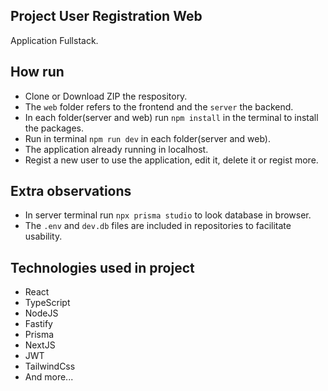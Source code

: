 ##  Project User Registration Web

Application Fullstack.

## How run

- Clone or Download ZIP the respository.
- The `web` folder refers to the frontend and the `server` the backend.
- In each folder(server and web) run `npm install` in the terminal to install the packages.
- Run in terminal `npm run dev` in each folder(server and web).
- The application already running in localhost.
- Regist a new user to use the application, edit it, delete it or regist more.

## Extra observations
- In server terminal run `npx prisma studio` to look database in browser.
- The `.env` and `dev.db` files are included in repositories to facilitate usability.

## Technologies used in project

- React
- TypeScript
- NodeJS
- Fastify
- Prisma
- NextJS
- JWT
- TailwindCss
- And more...



